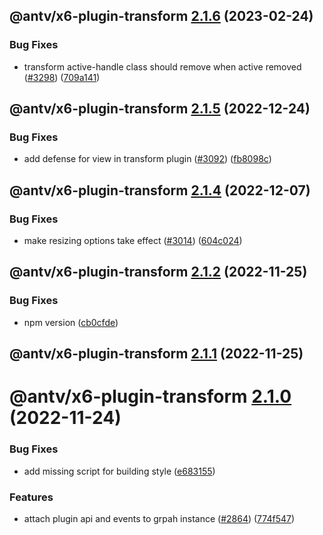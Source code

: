 ## @antv/x6-plugin-transform [2.1.6](https://github.com/antvis/x6/compare/@antv/x6-plugin-transform@2.1.5...@antv/x6-plugin-transform@2.1.6) (2023-02-24)


### Bug Fixes

* transform active-handle class should remove when active removed ([#3298](https://github.com/antvis/x6/issues/3298)) ([709a141](https://github.com/antvis/x6/commit/709a141e28e9f25d54ece0ade353bd343ac0e55f))

## @antv/x6-plugin-transform [2.1.5](https://github.com/antvis/x6/compare/@antv/x6-plugin-transform@2.1.4...@antv/x6-plugin-transform@2.1.5) (2022-12-24)


### Bug Fixes

* add defense for view in transform plugin ([#3092](https://github.com/antvis/x6/issues/3092)) ([fb8098c](https://github.com/antvis/x6/commit/fb8098c1c06440dd69f4e93881fd36f7e6de2a56))

## @antv/x6-plugin-transform [2.1.4](https://github.com/antvis/x6/compare/@antv/x6-plugin-transform@2.1.3...@antv/x6-plugin-transform@2.1.4) (2022-12-07)


### Bug Fixes

* make resizing options take effect ([#3014](https://github.com/antvis/x6/issues/3014)) ([604c024](https://github.com/antvis/x6/commit/604c0244cd71ec8e911754dfe524f12c04e4e9ad))

## @antv/x6-plugin-transform [2.1.2](https://github.com/antvis/x6/compare/@antv/x6-plugin-transform@2.1.1...@antv/x6-plugin-transform@2.1.2) (2022-11-25)


### Bug Fixes

* npm version ([cb0cfde](https://github.com/antvis/x6/commit/cb0cfdeb4dbe8858569e6899db08ccb9ab8ba4e7))

## @antv/x6-plugin-transform [2.1.1](https://github.com/antvis/x6/compare/@antv/x6-plugin-transform@2.1.0...@antv/x6-plugin-transform@2.1.1) (2022-11-25)

# @antv/x6-plugin-transform [2.1.0](https://github.com/antvis/x6/compare/@antv/x6-plugin-transform@2.0.0...@antv/x6-plugin-transform@2.1.0) (2022-11-24)


### Bug Fixes

* add missing script for building style ([e683155](https://github.com/antvis/x6/commit/e68315528a202cbc5a9ad256d168943e001d7116))


### Features

* attach plugin api and events to grpah instance ([#2864](https://github.com/antvis/x6/issues/2864)) ([774f547](https://github.com/antvis/x6/commit/774f547b85522eb2411dca949d36ecfe535503f3))

